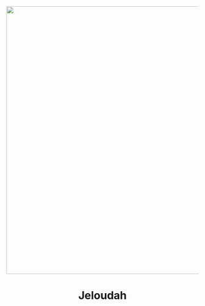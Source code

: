 <div id="header" align="center">
    <img src="https://media.giphy.com/media/xTiIzJSKB4l7xTouE8/giphy.gif" width="700" />
    <h1 align="center">Jeloudah</h1>
</div>


